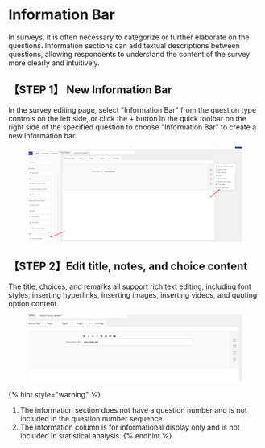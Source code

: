 # Information Bar

In surveys, it is often necessary to categorize or further elaborate on the questions. Information sections can add textual descriptions between questions, allowing respondents to understand the content of the survey more clearly and intuitively.

## 【STEP 1】 New Information Bar

In the survey editing page, select "Information Bar" from the question type controls on the left side, or click the + button in the quick toolbar on the right side of the specified question to choose "Information Bar" to create a new information bar.

<figure><img src="../../.gitbook/assets/image (3) (1) (1) (1) (1) (1) (1) (1) (1).png" alt=""><figcaption></figcaption></figure>

## 【STEP 2】Edit title, notes, and choice content

The title, choices, and remarks all support rich text editing, including font styles, inserting hyperlinks, inserting images, inserting videos, and quoting option content.

<figure><img src="../../.gitbook/assets/image (4) (1) (1) (1) (1) (1) (1) (1) (1).png" alt=""><figcaption></figcaption></figure>



{% hint style="warning" %}
1. The information section does not have a question number and is not included in the question number sequence.
2. &#x20;The information column is for informational display only and is not included in statistical analysis.
{% endhint %}

